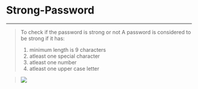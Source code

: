 # Strong-Password
-------------------------
>To check if the password is strong or not
>A password is considered to be strong if it has:
>1. minimum length is 9 characters
>2. atleast one special character
>3. atleast one number
>4. atleast one upper case letter


>![](https://api.visitorbadge.io/api/VisitorHit?user=kalyani2119/Strong-password=github-visitors-badge&countColor=%237B1E7A)
